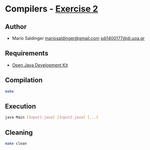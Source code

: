 # Compilers - [Exercise 2](http://cgi.di.uoa.gr/~thp06/project.html)

## Author

- Mario Saldinger <mariosaldinger@gmail.com> <sdi1400177@di.uoa.gr>

## Requirements

- [Open Java Development Kit](http://openjdk.java.net/)

## Compilation

```sh
make
```

## Execution

```sh
java Main [Input1.java] [Input2.java] [...]
```

## Cleaning

```sh
make clean
```
